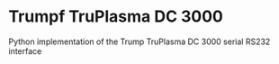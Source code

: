 # Trumpf TruPlasma DC 3000
Python implementation of the Trump TruPlasma DC 3000 serial RS232 interface
